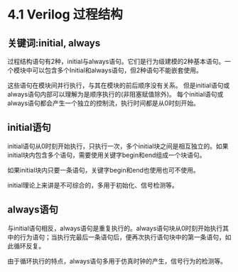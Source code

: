 # 4.1 Verilog 过程结构
## 关键词:initial, always
过程结构语句有2种，initial与always语句。它们是行为级建模的2种基本语句。一个模块中可以包含多个Initial和always语句，但2种语句不能嵌套使用。

这些语句在模块间并行执行，与其在模块的前后顺序没有关系。
但是initial语句或always语句内部可以理解为是顺序执行的(非阻塞赋值除外)。
每个initial语句或always语句都会产生一个独立的控制流，执行时间都是从0时刻开始。

## initial语句
initial语句从0时刻开始执行，只执行一次，多个initial块之间是相互独立的。如果initial块内包含多个语句，需要使用关键字begin和end组成一个块语句。

如果initial块内只要一条语句，关键字begin和end也使用也可不使用。

initial理论上来讲是不可综合的，多用于初始化、信号检测等。

## always语句
与initial语句相反，always语句是重复执行的。always语句块从0时刻开始执行其中的行为语句；当执行完最后一条语句后，便再次执行语句块中的第一条语句，如此循环反复。

由于循环执行的特点，always语句多用于仿真时钟的产生，信号行为的检测等。